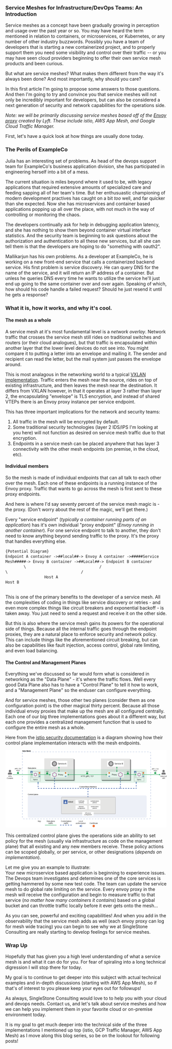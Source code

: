### Service Meshes for Infrastructure/DevOps Teams: An Introduction

Service meshes as a concept have been gradually growing in perception and usage over the past year or so.  You may have heard the term mentioned in relation to containers, or microservices, or Kubernetes, or any number of other industry buzzwords.  Possibly you have a team of developers that is starting a new containerized project, and to properly support them you need some visibility and control over their traffic -- or you may have seen cloud providers beginning to offer their own service mesh products and been curious.  

But what are service meshes?  What makes them different from the way it's always been done? And most importantly, why should you care?

In this first article I'm going to propose some answers to those questions. And then I'm going to try and convince you that service meshes will not only be incredibly important for developers, but can also be considered a next generation of security and network capabilities for the operations side.

_Note: we will be primarily discussing service meshes based off of the [Envoy proxy](https://www.envoyproxy.io/) created by Lyft.  These include istio, AWS App Mesh, and Google Cloud Traffic Manager._

First, let's have a quick look at how things are usually done today.

### The Perils of ExampleCo
Julia has an interesting set of problems.  As head of the devops support team for ExampleCo's business application division, she has participated in engineering herself into a bit of a mess.

The current situation is miles beyond where it used to be, with legacy applications that required extensive amounts of specialized care and feeding sapping all of her team's time.  But her enthusuastic championing of modern development practives has caught on a bit _too_ well, and far quicker than she expected.  Now she has microservices and container based applications popping up all over the place, with not much in the way of controlling or monitoring the chaos.  

The developers continually ask for help in debugging application latency, and she has nothing to show them beyond container virtual interface statistics.  And the security team is beginning to ask questions about the authorization and authentication to all these new services, but all she can tell them is that the developers are hoping to do "something with oauth2".

Mallikarjun has his own problems. As a developer at ExampleCo, he is working on a new front-end service that calls a containerized backend service.  His first problem is service discovery.  He can query DNS for the name of the service, and it will return an IP address of a container.  But unless he queries DNS every time he wants to utilize the service he'll just end up going to the same container over and over again. Speaking of which, how should his code handle a failed request?  Should he just resend it until he gets a response?

###  What it is, how it works, and why it's cool.

#### The mesh as a whole
A service mesh at it's most fundamental level is a _network overlay_.  Network traffic that crosses the service mesh still rides on traditional switches and routers (or their cloud analogues), but that traffic is encapsulated within another layer that the lower level devices do not see into.  You might compare it to putting a letter into an envelope and mailing it.  The sender and recipient can read the letter, but the mail system just passes the envelope around.  

This is most analagous in the networking world to a typical [VXLAN implementation](https://en.wikipedia.org/wiki/Virtual_Extensible_LAN).  Traffic enters the mesh near the source, rides on top of existing infrastructure, and then leaves the mesh near the destination.  It differs from VXLAN however, in that it operates at layer 3 rather than layer 2,  the encapsulating "envelope" is TLS encryption, and instead of shared VTEPs there is an Envoy proxy instance per service endpoint.  

This has three important implications for the network and security teams:
1. All traffic in the mesh will be encrypted by default.
2. Some traditional security technologies (layer 2 IDS/IPS I'm looking at you here) will not function as desired on service mesh traffic due to that encryption.
3. Endpoints in a service mesh can be placed anywhere that has layer 3 connectivity with the other mesh endpoints (on premise, in the cloud, etc).

#### Individual members
So the mesh is made of individual endpoints that can all talk to each other over the mesh.   Each one of these endpoints is a running instance of the Envoy proxy.  Traffic that wants to go across the mesh is first sent to these proxy endpoints.

And here is where I'd say seventy percent of the service mesh magic is - the proxy. (Don't worry about the rest of the magic, we'll get there.)

Every "service endpoint" (_typically a container running parts of an application_) has it's own individual "proxy endpoint" (_Envoy running in another container_).  For one service endpoint to talk to another, they don't need to know anything beyond sending traffic to the proxy.  It's the proxy that handles everything else.

```
{Potential Diagram}
Endpoint A container ->##local##-> Envoy A container ->#####Service Mesh#####-> Envoy B container ->##Local##-> Endpoint B container
        \                                /                                            \                                /
                 Host A                                                                              Host B
  
```

This is one of the primary benefits to the developer of a service mesh.  All the complexities of coding in things like service discovery or retries - and even more complex things like circuit breakers and exponential backoff - is taken away.  You just need to send a request and receive it on the other side.

But this is also where the service mesh gains its powers for the operational side of things.  Because all the internal traffic goes through the endpoint proxies, they are a natural place to enforce security and network policy.  This can include things like the aforementioned circuit breaking, but can also be capabilities like fault injection, access control, global rate limiting, and even load balancing. 


#### The Control and Management Planes

Everything we've discussed so far would form what is considered in networking as the "Data Plane" - it's where the traffic flows.  Well every good Data Plane also has to have a "Control Plane" to tell it how to work, and a "Management Plane" so the enduser can configure everything.  

And for service meshes, those other two planes (consider them as one configuration point) is the other magical thirty percent.  Because all those individual envoy proxies that make up the mesh are all configured centrally.  Each one of our big three implementations goes about it a different way, but each one provides a centralized management function that is used to configure the entire mesh as a whole.

Here from the [istio security documentation](https://istio.io/docs/concepts/security/) is a diagram showing how their control plane implementation interacts with the mesh endpoints.

![istio security](./images/arch-sec.svg)

This centralized control plane gives the operations side an ability to set policy for the mesh (usually via infrastructure as code on the management plane) that all existing and any new members receive.  These policy actions can be scoped globally, or per service, or other designations (_depends on implementation_).

Let me give you an example to illustrate:  
Your new microservice based application is beginning to experience issues.  The Devops team investigates and determines one of the core services is getting hammered by some new test code.  The team can update the service mesh to do global rate limiting on the service.  Every envoy proxy in the mesh will receive the configuration and begin to measure traffic to that service (_no matter how many containers it contains_) based on a global bucket and can throttle traffic locally before it ever gets onto the mesh...

As you can see, powerful and exciting capabilities!  And when you add in the observability that the service mesh adds as well (each envoy proxy can log for mesh wide tracing) you can begin to see why we at SingleStone Consulting are really starting to develop feelings for service meshes.

### Wrap Up

Hopefully that has given you a high level understanding of what a service mesh is and what it can do for you. For fear of spiraling into a long technical digression I will stop there for today.

My goal is to continue to get deeper into this subject with actual technical examples and in-depth discussions (starting with AWS App Mesh), so if that's of interest to you please keep your eyes out for followups!

As always, SingleStone Consulting would love to to help you with your cloud and devops needs.  Contact us, and let's talk about service meshes and how we can help you implement them in your favorite cloud or on-premise environment today.

It is my goal to get much deeper into the technical side of the three implementations I mentioned up top (istio, GCP Traffic Manager, AWS App Mesh) as I move along this blog series, so be on the lookout for following posts!

